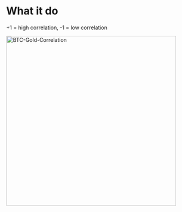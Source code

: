 # What it do

+1 = high correlation, -1 = low correlation

<img width="455" alt="BTC-Gold-Correlation" src="https://github.com/0xd3lbow/Bitcoin-Rolling-Correlation/assets/130616587/98d21c0b-c5e3-4aed-b6e3-03363192b2ab">

